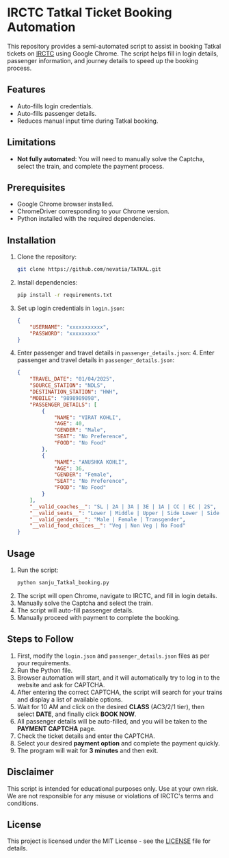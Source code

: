 # IRCTC Tatkal Ticket Booking Automation

This repository provides a semi-automated script to assist in booking Tatkal tickets on [IRCTC](https://www.irctc.co.in) using Google Chrome. The script helps fill in login details, passenger information, and journey details to speed up the booking process.

## Features
- Auto-fills login credentials.
- Auto-fills passenger details.
- Reduces manual input time during Tatkal booking.

## Limitations
- **Not fully automated**: You will need to manually solve the Captcha, select the train, and complete the payment process.

## Prerequisites
- Google Chrome browser installed.
- ChromeDriver corresponding to your Chrome version.
- Python installed with the required dependencies.

## Installation
1. Clone the repository:
   ```sh
   git clone https://github.com/nevatia/TATKAL.git
   ```
2. Install dependencies:
   ```sh
   pip install -r requirements.txt
   ```
3. Set up login credentials in `login.json`:
   ```json
   {
       "USERNAME": "xxxxxxxxxxx",
       "PASSWORD": "xxxxxxxxx"
   }
   ```
4. Enter passenger and travel details in `passenger_details.json`:
   4. Enter passenger and travel details in `passenger_details.json`:
   ```json
   {
       "TRAVEL_DATE": "01/04/2025",
       "SOURCE_STATION": "NDLS",
       "DESTINATION_STATION": "HWH",
       "MOBILE": "9898989898",
       "PASSENGER_DETAILS": [
           {
               "NAME": "VIRAT KOHLI",
               "AGE": 40,
               "GENDER": "Male",
               "SEAT": "No Preference",
               "FOOD": "No Food"
           },
           {
               "NAME": "ANUSHKA KOHLI",
               "AGE": 36,
               "GENDER": "Female",
               "SEAT": "No Preference",
               "FOOD": "No Food"
           }
       ],
       "__valid_coaches__": "SL | 2A | 3A | 3E | 1A | CC | EC | 2S",
       "__valid_seats__": "Lower | Middle | Upper | Side Lower | Side Upper | Window Side | No Preference",
       "__valid_genders__": "Male | Female | Transgender",
       "__valid_food_choices__": "Veg | Non Veg | No Food"
   }
   ```


## Usage
1. Run the script:
   ```sh
   python sanju_Tatkal_booking.py
   ```
2. The script will open Chrome, navigate to IRCTC, and fill in login details.
3. Manually solve the Captcha and select the train.
4. The script will auto-fill passenger details.
5. Manually proceed with payment to complete the booking.

## Steps to Follow
1. First, modify the `login.json` and `passenger_details.json` files as per your requirements.
2. Run the Python file.
3. Browser automation will start, and it will automatically try to log in to the website and ask for CAPTCHA.
4. After entering the correct CAPTCHA, the script will search for your trains and display a list of available options.
5. Wait for 10 AM and click on the desired **CLASS** (AC3/2/1 tier), then select **DATE**, and finally click **BOOK NOW**.
6. All passenger details will be auto-filled, and you will be taken to the **PAYMENT CAPTCHA** page.
7. Check the ticket details and enter the CAPTCHA.
8. Select your desired **payment option** and complete the payment quickly.
9. The program will wait for **3 minutes** and then exit.

## Disclaimer
This script is intended for educational purposes only. Use at your own risk. We are not responsible for any misuse or violations of IRCTC's terms and conditions.

## License
This project is licensed under the MIT License - see the [LICENSE](LICENSE) file for details.

